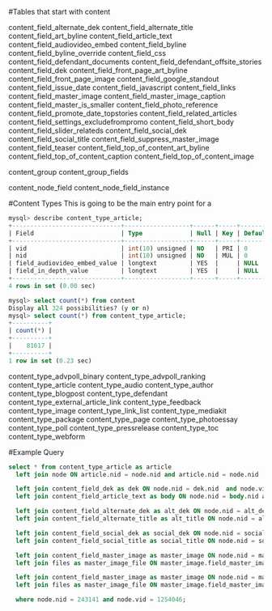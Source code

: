 #Tables that start with content


content_field_alternate_dek
content_field_alternate_title
content_field_art_byline
content_field_article_text
content_field_audiovideo_embed
content_field_byline
content_field_byline_override
content_field_css
content_field_defendant_documents
content_field_defendant_offsite_stories
content_field_dek
content_field_front_page_art_byline
content_field_front_page_image
content_field_google_standout
content_field_issue_date
content_field_javascript
content_field_links
content_field_master_image
content_field_master_image_caption
content_field_master_is_smaller
content_field_photo_reference
content_field_promote_date_topstories
content_field_related_articles
content_field_settings_excludefrompromo
content_field_short_body
content_field_slider_relateds
content_field_social_dek
content_field_social_title
content_field_suppress_master_image
content_field_teaser
content_field_top_of_content_art_byline
content_field_top_of_content_caption
content_field_top_of_content_image

content_group
content_group_fields

content_node_field
content_node_field_instance

#Content Types
This is going to be the main entry point for a 
```sql
mysql> describe content_type_article;
+------------------------------+------------------+------+-----+---------+-------+
| Field                        | Type             | Null | Key | Default | Extra |
+------------------------------+------------------+------+-----+---------+-------+
| vid                          | int(10) unsigned | NO   | PRI | 0       |       |
| nid                          | int(10) unsigned | NO   | MUL | 0       |       |
| field_audiovideo_embed_value | longtext         | YES  |     | NULL    |       |
| field_in_depth_value         | longtext         | YES  |     | NULL    |       |
+------------------------------+------------------+------+-----+---------+-------+
4 rows in set (0.00 sec)

mysql> select count(*) from content
Display all 324 possibilities? (y or n)
mysql> select count(*) from content_type_article;
+----------+
| count(*) |
+----------+
|    81617 |
+----------+
1 row in set (0.23 sec)

```

content_type_advpoll_binary
content_type_advpoll_ranking
content_type_article
content_type_audio
content_type_author
content_type_blogpost
content_type_defendant
content_type_external_article_link
content_type_feedback
content_type_image
content_type_link_list
content_type_mediakit
content_type_package
content_type_page
content_type_photoessay
content_type_poll
content_type_pressrelease
content_type_toc
content_type_webform


#Example Query
```sql
select * from content_type_article as article 
  left join node ON article.nid = node.nid and article.nid = node.nid

  left join content_field_dek as dek ON node.nid = dek.nid  and node.vid = dek.vid
  left join content_field_article_text as body ON node.nid = body.nid and node.vid = body.vid 

  left join content_field_alternate_dek as alt_dek ON node.nid = alt_dek.nid and node.vid = alt_dek.vid 
  left join content_field_alternate_title as alt_title ON node.nid = alt_title.nid  and node.vid = alt_title.vid 

  left join content_field_social_dek as social_dek ON node.nid = social_dek.nid  and node.vid = social_dek.vid
  left join content_field_social_title as social_title ON node.nid = social_title.nid  and node.vid = social_title.vid

  left join content_field_master_image as master_image ON node.nid = master_image.nid and node.vid = master_image.vid
  left join files as master_image_file ON master_image.field_master_image_fid = master_image_file.fid

  left join content_field_master_image as master_image ON node.nid = master_image.nid and node.vid = master_image.vid
  left join files as master_image_file ON master_image.field_master_image_fid = master_image_file.fid 

  where node.nid = 243141 and node.vid = 1254046;

